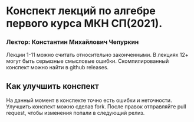# Конспект лекций по алгебре первого курса МКН СП(2021).
### Лектор: Константин Михайлович Чепуркин
Лекции 1-11 можно считать относительно законченными. 
В лекциях 12+ могут быть серьезные смысловые ошибки.
Скомпилированный конспект можно найти в github releases.
## Как улучшить конспект
На данный момент в конспекте точно есть ошибки и неточности.
Улучшить конспект можно сделав fork. После правок отправляйте
pull request, чтобы изменения попали в следующий релиз.

